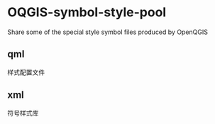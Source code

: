 # OQGIS-symbol-style-pool
Share some of the special style symbol files produced by OpenQGIS

## qml
样式配置文件
## xml
符号样式库

